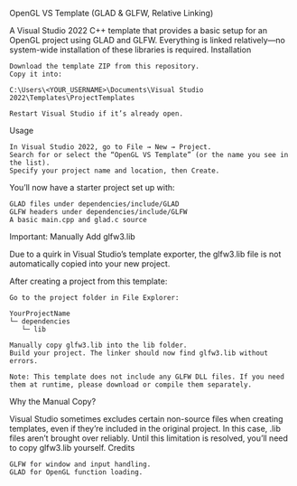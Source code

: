 OpenGL VS Template (GLAD & GLFW, Relative Linking)

A Visual Studio 2022 C++ template that provides a basic setup for an OpenGL project using GLAD and GLFW. Everything is linked relatively—no system-wide installation of these libraries is required.
Installation

    Download the template ZIP from this repository.
    Copy it into:

    C:\Users\<YOUR_USERNAME>\Documents\Visual Studio 2022\Templates\ProjectTemplates

    Restart Visual Studio if it’s already open.

Usage

    In Visual Studio 2022, go to File → New → Project.
    Search for or select the “OpenGL VS Template” (or the name you see in the list).
    Specify your project name and location, then Create.

You’ll now have a starter project set up with:

    GLAD files under dependencies/include/GLAD
    GLFW headers under dependencies/include/GLFW
    A basic main.cpp and glad.c source

Important: Manually Add glfw3.lib

Due to a quirk in Visual Studio’s template exporter, the glfw3.lib file is not automatically copied into your new project.

After creating a project from this template:

    Go to the project folder in File Explorer:

    YourProjectName
    └─ dependencies
       └─ lib

    Manually copy glfw3.lib into the lib folder.
    Build your project. The linker should now find glfw3.lib without errors.

    Note: This template does not include any GLFW DLL files. If you need them at runtime, please download or compile them separately.

Why the Manual Copy?

Visual Studio sometimes excludes certain non-source files when creating templates, even if they’re included in the original project. In this case, .lib files aren’t brought over reliably. Until this limitation is resolved, you’ll need to copy glfw3.lib yourself.
Credits

    GLFW for window and input handling.
    GLAD for OpenGL function loading.
